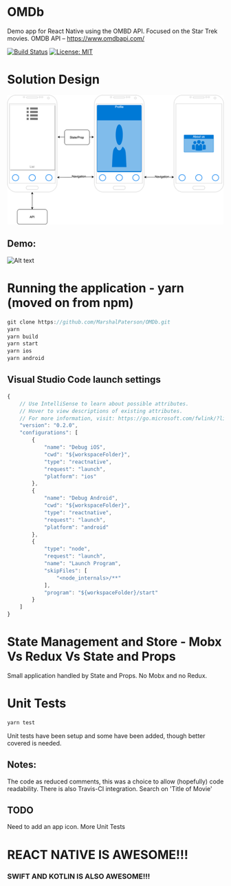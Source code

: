 # OMDb
Demo app for React Native using the OMBD API. Focused on the Star Trek movies. OMDB API – https://www.omdbapi.com/


[![Build Status](https://travis-ci.org/MarshalPaterson/OMDb.svg?branch=master)](https://travis-ci.org/MarshalPaterson/OMDb) [![License: MIT](https://img.shields.io/badge/License-MIT-yellow.svg)](https://opensource.org/licenses/MIT)

# Solution Design
![Alt text](solution_design/design.png?raw=true "Design")
## Demo:
![Alt text](solution_design/omdb.mov.gif?raw=true "Demo")

# Running the application - yarn (moved on from npm)
```javascript
git clone https://github.com/MarshalPaterson/OMDb.git
yarn
yarn build
yarn start
yarn ios 
yarn android
```

## Visual Studio Code launch settings
```javascript
{
    // Use IntelliSense to learn about possible attributes.
    // Hover to view descriptions of existing attributes.
    // For more information, visit: https://go.microsoft.com/fwlink/?linkid=830387
    "version": "0.2.0",
    "configurations": [
        {
            "name": "Debug iOS",
            "cwd": "${workspaceFolder}",
            "type": "reactnative",
            "request": "launch",
            "platform": "ios"
        },
        {
            "name": "Debug Android",
            "cwd": "${workspaceFolder}",
            "type": "reactnative",
            "request": "launch",
            "platform": "android"
        },
        {
            "type": "node",
            "request": "launch",
            "name": "Launch Program",
            "skipFiles": [
                "<node_internals>/**"
            ],
            "program": "${workspaceFolder}/start"
        }
    ]
}
```
# State Management and Store - Mobx Vs Redux Vs State and Props
Small application handled by State and Props. No Mobx and no Redux.

# Unit Tests
```javascript
yarn test
```
Unit tests have been setup and some have been added, though better covered is needed.

## Notes:
The code as reduced comments, this was a choice to allow (hopefully) code readability.
There is also Travis-CI integration.
Search on 'Title of Movie'

## TODO
Need to add an app icon.
More Unit Tests

# REACT NATIVE IS AWESOME!!!
### SWIFT AND KOTLIN IS ALSO AWESOME!!!
